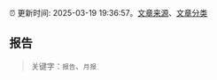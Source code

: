 :alarm_clock: 更新时间: 2025-03-19 19:36:57。[文章来源](/README.md)、[文章分类](/TAGS.md)

## 报告


> 关键字：`报告`、`月报`




